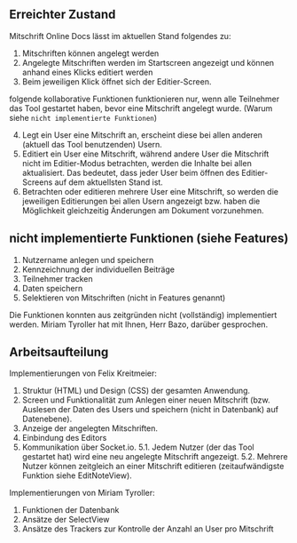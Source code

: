 ## Erreichter Zustand

Mitschrift Online Docs lässt im aktuellen Stand folgendes zu:

1. Mitschriften können angelegt werden
2. Angelegte Mitschriften werden im Startscreen angezeigt und können anhand eines Klicks editiert werden
3. Beim jeweiligen Klick öffnet sich der Editier-Screen.

folgende kollaborative Funktionen funktionieren nur, wenn alle Teilnehmer das Tool gestartet haben, bevor eine Mitschrift angelegt wurde. (Warum siehe `nicht implementierte Funktionen`)

4. Legt ein User eine Mitschrift an, erscheint diese bei allen anderen (aktuell das Tool benutzenden) Usern.
5. Editiert ein User eine Mitschrift, während andere User die Mitschrift nicht im Editier-Modus betrachten, werden die Inhalte bei allen aktualisiert. Das bedeutet, dass jeder User beim öffnen des Editier-Screens auf dem aktuellsten Stand ist.
6. Betrachten oder editieren mehrere User eine Mitschrift, so werden die jeweiligen Editierungen bei allen Usern angezeigt bzw. haben die Möglichkeit gleichzeitig Änderungen am Dokument vorzunehmen.

## nicht implementierte Funktionen (siehe Features)

1. Nutzername anlegen und speichern
2. Kennzeichnung der individuellen Beiträge
3. Teilnehmer tracken
4. Daten speichern
5. Selektieren von Mitschriften (nicht in Features genannt)

Die Funktionen konnten aus zeitgründen nicht (vollständig) implementiert werden. Miriam Tyroller hat mit Ihnen, Herr Bazo, darüber gesprochen.

## Arbeitsaufteilung

Implementierungen von Felix Kreitmeier:
1. Struktur (HTML) und Design (CSS) der gesamten Anwendung.
2. Screen und Funktionalität zum Anlegen einer neuen Mitschrift (bzw. Auslesen der Daten des Users und speichern (nicht in Datenbank) auf Datenebene).
3. Anzeige der angelegten Mitschriften.
4. Einbindung des Editors
5. Kommunikation über Socket.io.
5.1. Jedem Nutzer (der das Tool gestartet hat) wird eine neu angelegte Mitschrift angezeigt.
5.2. Mehrere Nutzer können zeitgleich an einer Mitschrift editieren (zeitaufwändigste Funktion siehe EditNoteView).

Implementierungen von Miriam Tyroller:
1. Funktionen der Datenbank
2. Ansätze der SelectView
3. Ansätze des Trackers zur Kontrolle der Anzahl an User pro Mitschrift